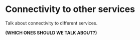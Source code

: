# Connectivity to other services

Talk about connectivity to different services.

**(WHICH ONES SHOULD WE TALK ABOUT?)**

